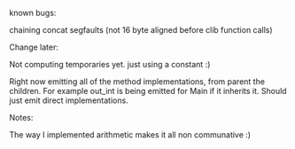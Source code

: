 known bugs:

chaining concat segfaults (not 16 byte aligned before clib function calls)



Change later:

Not computing temporaries yet. just using a constant :)

Right now emitting all of the method implementations, from parent the children. For example out_int is being emitted for Main if it inherits it. Should just emit direct implementations.



Notes:

The way I implemented arithmetic makes it all non communative :) 
